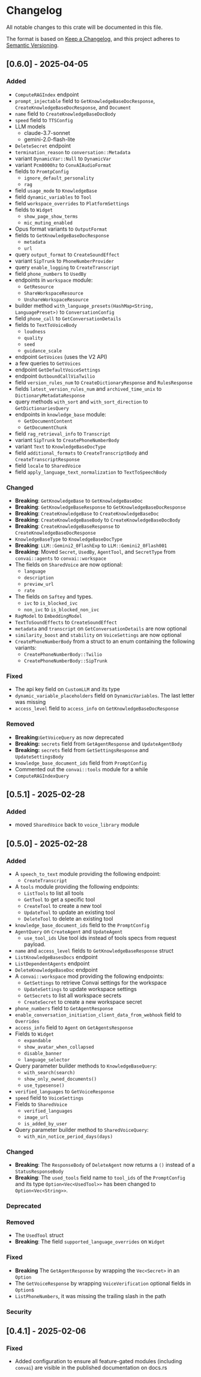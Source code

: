 # Changelog
All notable changes to this crate will be documented in this file.

The format is based on [Keep a Changelog](https://keepachangelog.com/en/1.0.0/),
and this project adheres to [Semantic Versioning](https://semver.org/spec/v2.0.0.html).

## [0.6.0] - 2025-04-05

### Added
- `ComputeRAGIndex` endpoint
- `prompt_injectable` field to `GetKnowledgeBaseDocResponse`, `CreateKnowledgeBaseDocResponse`, and `Document`
- `name` field to `CreateKnowledgeBaseDocBody`
- `speed` field to `TTSConfig` 
- LLM models
  - claude-3.7-sonnet
  - gemini-2.0-flash-lite
- `DeleteSecret` endpoint
- `termination_reason` to `conversation::Metadata`
- variant `DynamicVar::Null` to `DynamicVar`
- variant `Pcm8000hz` to `ConvAIAudioFormat`
- fields to `PromtpConfig`
  - `ignore_default_personality`
  - `rag`
- field `usage_mode` to `KnowledgeBase`
- field `dynamic_variables` to `Tool`
- field `workspace_overrides` to `PlatformSettings`
- fields to `Widget`
  - `show_page_show_terms`
  - `mic_muting_enabled`
- Opus format variants to `OutputFormat`
- fields to `GetKnowledgeBaseDocResponse`
  - `metadata`
  - `url`
- query `output_format` to `CreateSoundEffect`
- variant `SipTrunk` to `PhoneNumberProvider`
- query `enable_logging` to `CreateTranscript`
- field `phone_numbers` to `UsedBy`
- endpoints in `workspace` module:
  - `GetResource`
  - `ShareWorkspaceResource`
  - `UnshareWorkspaceResource`
- builder method `with_language_presets(HashMap<String, LanguagePreset>)` to `ConversationConfig`
- field `phone_call` to `GetConversationDetails`
- fields to `TextToVoiceBody`
  - `loudness`
  - `quality`
  - `seed`
  - `guidance_scale`
- endpoint `GetVoices` (uses the V2 API)
- a few queries to `GetVoices`
- endpoint `GetDefaultVoiceSettings`
- endpoint `OutboundCallViaTwilio`
- field `version_rules_num` to `CreateDictionaryResponse` and `RulesResponse`
- fields `latest_version_rules_num` and `archived_time_unix` to `DictionaryMetadataResponse`
- query methods `with_sort` and `with_sort_direction` to `GetDictionariesQuery`
- endpoints in `knowledge_base` module:
  - `GetDocumentContent`
  - `GetDocumentChunk`
- field `rag_retrieval_info` to `Transcript`
- variant `SipTrunk` to `CreatePhoneNumberBody`
- variant `Text` to `KnowledgeBaseDocType`
- field `additional_formats` to `CreateTranscriptBody` and `CreateTranscriptResponse`
- field `locale` to `SharedVoice`
- field `apply_language_text_normalization` to `TextToSpeechBody`
  

### Changed
- **Breaking**: `GetKnowledgeBase` to `GetKnowledgeBaseDoc`
- **Breaking**: `GetKnowledgeBaseResponse` to `GetKnowledgeBaseDocResponse`
- **Breaking**: `CreateKnowledgeBase` to `CreateKnowledgeBaseDoc`
- **Breaking**: `CreateKnowledgeBaseBody` to `CreateKnowledgeBaseDocBody`
- **Breaking**: `CreateKnowledgeBaseResponse` to `CreateKnowledgeBaseDocResponse`
-  `KnowledgeBaseType` to `KnowledgeBaseDocType`
- **Breaking**: `LLM::Gemini2_0FlashExp` to `LLM::Gemini2_0Flash001`
- **Breaking**: Moved `Secret`, `UsedBy`, `AgentTool`, and `SecretType` from `convai::agents` to `convai::workspace`
- The fields on `SharedVoice` are now optional:
  - `language`
  - `description`
  - `preview_url`
  - `rate`
- The fields on `Saftey` and types.
  - `ivc` to `is_blocked_ivc`
  - `non_ivc` to `is_blocked_non_ivc`
- `RagModel` to `EmbeddingModel`
- `TextToSoundEffects` to `CreateSoundEffect`
- `metadata` and `transcript` on `GetConversationDetails` are now optional
- `similarity_boost` and `stability` on `VoiceSettings` are now optional
- `CreatePhoneNumberBody` from a struct to an enum containing the following variants:
  - `CreatePhoneNumberBody::Twilio` 
  - `CreatePhoneNumberBody::SipTrunk` 


### Fixed
- The api key field on `CustomLLM` and its type
- `dynamic_variable_placeholders` field on `DynamicVariables`. The last letter was missing
- `access_level` field to `access_info` on `GetKnowledgeBaseDocResponse`

### Removed
- **Breaking:**`GetVoiceQuery` as now deprecated
- **Breaking:** `secrets` field from `GetAgentResponse` and `UpdateAgentBody`
- **Breaking:** `secrets` field from `GetSettingsResponse` and `UpdateSettingsBody`
- `knowledge_base_document_ids` field from `PromptConfig`
-  Commented out the `convai::tools` module for a while
- `ComputeRAGIndexQuery`

## [0.5.1] - 2025-02-28
### Added
- moved `SharedVoice` back to `voice_library` module
## [0.5.0] - 2025-02-28

### Added
- A `speech_to_text` module providing the following endpoint:
  - `CreateTranscript`
- A `tools` module providing the following endpoints:
  - `ListTools` to list all tools
  - `GetTool` to get a specific tool
  - `CreateTool` to create a new tool
  - `UpdateTool` to update an existing tool
  - `DeleteTool` to delete an existing tool
- `knowledge_base_document_ids` field to the `PromptConfig`
- `AgentQuery` on `CreateAgent` and `UpdateAgent`
  - `use_tool_ids` Use tool ids instead of tools specs from request payload.   
- `name` and `access_level` fields to `GetKnowledgeBaseResponse` struct
- `ListKnowledgeBasesDocs` endpoint
- `ListDependentAgents` endpoint
- `DeleteKnowledgeBaseDoc` endpoint
- A `convai::workspace` mod providing the following endpoints:
  - `GetSettings` to retrieve Convai settings for the workspace
  - `UpdateSettings` to update workspace settings
  - `GetSecrets` to list all workspace secrets
  - `CreateSecret` to create a new workspace secret
- `phone_numbers` field to `GetAgentResponse`
- `enable_conversation_initiation_client_data_from_webhook` field to `Overrides`
- `access_info` field to `Agent` on `GetAgentsResponse`
- Fields to `Widget`
  - `expandable`
  - `show_avatar_when_collapsed`
  - `disable_banner`
  - `language_selector`
- Query parameter builder methods to `KnowledgeBaseQuery`:
  - `with_search(search)`
  - `show_only_owned_documents()`
  - `use_typesense()`
- `verified_languages` to `GetVoiceResponse`
- `speed` field to `VoiceSettings`
- Fields to `SharedVoice`
  - `verified_languages`
  - `image_url`
  - `is_added_by_user`
- Query parameter builder method to `SharedVoiceQuery`:
  - `with_min_notice_period_days(days)`

### Changed
- **Breaking**: The `ResponseBody` of `DeleteAgent` now returns a `()` instead of a `StatusResponseBody`
- **Breaking**: The `used_tools` field name to `tool_ids` of the `PromptConfig` and its type `Option<Vec<UsedTool>>` 
  has been changed to `Option<Vec<String>>`. 
### Deprecated
### Removed
- The `UsedTool` struct
- **Breaking**: The field `supported_language_overrides` on `Widget`
### Fixed
- **Breaking** The `GetAgentResponse` by wrapping the `Vec<Secret>` in an `Option`
- The `GetVoiceResponse` by wrapping `VoiceVerification` optional fields in `Option`s 
- `ListPhoneNumbers`, it was missing the trailing slash in the path
### Security

## [0.4.1] - 2025-02-06
### Fixed
- Added configuration to ensure all feature-gated modules (including `convai`) are visible in the published documentation on docs.rs